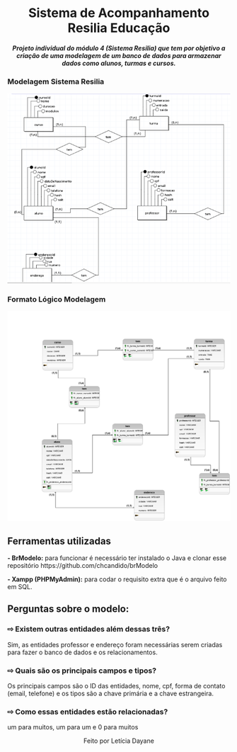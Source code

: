 <h1 align="center"> Sistema de Acompanhamento Resilia Educação </h1>

<h5 align='center'>Projeto individual do módulo 4 (Sistema Resilia) que tem por objetivo a criação de uma modelagem de um banco de dados para armazenar dados como alunos, turmas e cursos. </h5>

<h3>Modelagem Sistema Resilia</h3>
<img src="modelagem-resilia.png">

<h3>Formato Lógico Modelagem</h3>
<img src="modelagem-logico-resilia.png">

<h2>Ferramentas utilizadas</h2>

<p><strong>- BrModelo:</strong> para funcionar é necessário ter instalado o Java e clonar esse repositório https://github.com/chcandido/brModelo</p>

<p><strong>- Xampp (PHPMyAdmin):</strong> para codar o requisito extra que é o arquivo feito em SQL. </p>


<h2>Perguntas sobre o modelo:</h2>

<h3>⇨ Existem outras entidades além dessas três?</h3>
<p>Sim, as entidades professor e endereço foram necessárias serem criadas para fazer o banco de dados e os relacionamentos.</p>

<h3>⇨ Quais são os principais campos e tipos?</h3>
<p>Os principais campos são o ID das entidades, nome, cpf, forma de contato (email, telefone) e os tipos são a chave primária e a chave estrangeira.

<h3>⇨ Como essas entidades estão relacionadas?</h3>

<p>um para muitos, um para um e 0 para muitos</p>


<p align="center">Feito por Letícia Dayane</p>
